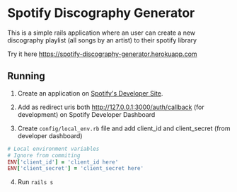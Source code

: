 # Spotify Discography Generator

This is a simple rails application where an user can create a new discography playlist (all songs by an artist) to their spotify library

Try it here https://spotify-discography-generator.herokuapp.com

Running
------

1. Create an application on [Spotify's Developer Site](https://developer.spotify.com/my-applications/).

2. Add as redirect uris both http://127.0.0.1:3000/auth/callback (for development) on Spotify Developer Dashboard

3. Create `config/local_env.rb` file and add client_id and client_secret (from developer dashboard)

```ruby
# Local environment variables
# Ignore from commiting
ENV['client_id'] = 'client_id here'
ENV['client_secret'] = 'client_secret here'
```

4. Run `rails s`
